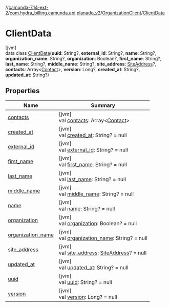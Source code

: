 //[camunda-7.14-ext-2](../../../../index.md)/[com.hydra_billing.camunda.api.planado_v2](../../index.md)/[OrganizationClient](../index.md)/[ClientData](index.md)

# ClientData

[jvm]\
data class [ClientData](index.md)(**uuid**: String?, **external_id**: String?, **name**: String?, **organization_name**: String?, **organization**: Boolean?, **first_name**: String?, **last_name**: String?, **middle_name**: String?, **site_address**: [SiteAddress](../../../com.hydra_billing.camunda.api.planado_v2.common_types/-site-address/index.md)?, **contacts**: Array<[Contact](../../../com.hydra_billing.camunda.api.planado_v2.common_types/-contact/index.md)>, **version**: Long?, **created_at**: String?, **updated_at**: String?)

## Properties

| Name | Summary |
|---|---|
| [contacts](contacts.md) | [jvm]<br>val [contacts](contacts.md): Array<[Contact](../../../com.hydra_billing.camunda.api.planado_v2.common_types/-contact/index.md)> |
| [created_at](created_at.md) | [jvm]<br>val [created_at](created_at.md): String? = null |
| [external_id](external_id.md) | [jvm]<br>val [external_id](external_id.md): String? = null |
| [first_name](first_name.md) | [jvm]<br>val [first_name](first_name.md): String? = null |
| [last_name](last_name.md) | [jvm]<br>val [last_name](last_name.md): String? = null |
| [middle_name](middle_name.md) | [jvm]<br>val [middle_name](middle_name.md): String? = null |
| [name](name.md) | [jvm]<br>val [name](name.md): String? = null |
| [organization](organization.md) | [jvm]<br>val [organization](organization.md): Boolean? = null |
| [organization_name](organization_name.md) | [jvm]<br>val [organization_name](organization_name.md): String? = null |
| [site_address](site_address.md) | [jvm]<br>val [site_address](site_address.md): [SiteAddress](../../../com.hydra_billing.camunda.api.planado_v2.common_types/-site-address/index.md)? = null |
| [updated_at](updated_at.md) | [jvm]<br>val [updated_at](updated_at.md): String? = null |
| [uuid](uuid.md) | [jvm]<br>val [uuid](uuid.md): String? = null |
| [version](version.md) | [jvm]<br>val [version](version.md): Long? = null |

